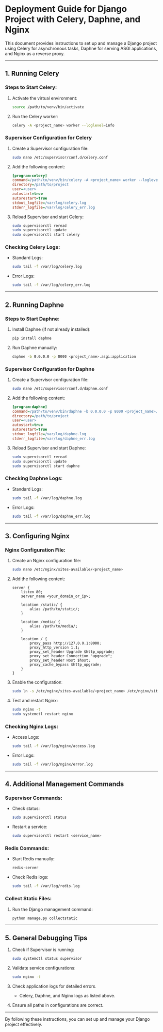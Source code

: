 # Deployment Guide for Django Project with Celery, Daphne, and Nginx

This document provides instructions to set up and manage a Django project using Celery for asynchronous tasks, Daphne for serving ASGI applications, and Nginx as a reverse proxy.

---

## **1. Running Celery**

### **Steps to Start Celery:**
1. Activate the virtual environment:
   ```bash
   source /path/to/venv/bin/activate
   ```

2. Run the Celery worker:
   ```bash
   celery -A <project_name> worker --loglevel=info
   ```

### **Supervisor Configuration for Celery**
1. Create a Supervisor configuration file:
   ```bash
   sudo nano /etc/supervisor/conf.d/celery.conf
   ```

2. Add the following content:
   ```ini
   [program:celery]
   command=/path/to/venv/bin/celery -A <project_name> worker --loglevel=info
   directory=/path/to/project
   user=<user>
   autostart=true
   autorestart=true
   stdout_logfile=/var/log/celery.log
   stderr_logfile=/var/log/celery_err.log
   ```

3. Reload Supervisor and start Celery:
   ```bash
   sudo supervisorctl reread
   sudo supervisorctl update
   sudo supervisorctl start celery
   ```

### **Checking Celery Logs:**
- Standard Logs:
  ```bash
  sudo tail -f /var/log/celery.log
  ```
- Error Logs:
  ```bash
  sudo tail -f /var/log/celery_err.log
  ```

---

## **2. Running Daphne**

### **Steps to Start Daphne:**
1. Install Daphne (if not already installed):
   ```bash
   pip install daphne
   ```

2. Run Daphne manually:
   ```bash
   daphne -b 0.0.0.0 -p 8000 <project_name>.asgi:application
   ```

### **Supervisor Configuration for Daphne**
1. Create a Supervisor configuration file:
   ```bash
   sudo nano /etc/supervisor/conf.d/daphne.conf
   ```

2. Add the following content:
   ```ini
   [program:daphne]
   command=/path/to/venv/bin/daphne -b 0.0.0.0 -p 8000 <project_name>.asgi:application
   directory=/path/to/project
   user=<user>
   autostart=true
   autorestart=true
   stdout_logfile=/var/log/daphne.log
   stderr_logfile=/var/log/daphne_err.log
   ```

3. Reload Supervisor and start Daphne:
   ```bash
   sudo supervisorctl reread
   sudo supervisorctl update
   sudo supervisorctl start daphne
   ```

### **Checking Daphne Logs:**
- Standard Logs:
  ```bash
  sudo tail -f /var/log/daphne.log
  ```
- Error Logs:
  ```bash
  sudo tail -f /var/log/daphne_err.log
  ```

---

## **3. Configuring Nginx**

### **Nginx Configuration File:**
1. Create an Nginx configuration file:
   ```bash
   sudo nano /etc/nginx/sites-available/<project_name>
   ```

2. Add the following content:
   ```nginx
   server {
       listen 80;
       server_name <your_domain_or_ip>;

       location /static/ {
           alias /path/to/static/;
       }

       location /media/ {
           alias /path/to/media/;
       }

       location / {
           proxy_pass http://127.0.0.1:8000;
           proxy_http_version 1.1;
           proxy_set_header Upgrade $http_upgrade;
           proxy_set_header Connection "upgrade";
           proxy_set_header Host $host;
           proxy_cache_bypass $http_upgrade;
       }
   }
   ```

3. Enable the configuration:
   ```bash
   sudo ln -s /etc/nginx/sites-available/<project_name> /etc/nginx/sites-enabled/
   ```

4. Test and restart Nginx:
   ```bash
   sudo nginx -t
   sudo systemctl restart nginx
   ```

### **Checking Nginx Logs:**
- Access Logs:
  ```bash
  sudo tail -f /var/log/nginx/access.log
  ```
- Error Logs:
  ```bash
  sudo tail -f /var/log/nginx/error.log
  ```

---

## **4. Additional Management Commands**

### **Supervisor Commands:**
- Check status:
  ```bash
  sudo supervisorctl status
  ```
- Restart a service:
  ```bash
  sudo supervisorctl restart <service_name>
  ```

### **Redis Commands:**
- Start Redis manually:
  ```bash
  redis-server
  ```
- Check Redis logs:
  ```bash
  sudo tail -f /var/log/redis.log
  ```

### **Collect Static Files:**
1. Run the Django management command:
   ```bash
   python manage.py collectstatic
   ```

---

## **5. General Debugging Tips**
1. Check if Supervisor is running:
   ```bash
   sudo systemctl status supervisor
   ```

2. Validate service configurations:
   ```bash
   sudo nginx -t
   ```

3. Check application logs for detailed errors.
   - Celery, Daphne, and Nginx logs as listed above.

4. Ensure all paths in configurations are correct.

---

By following these instructions, you can set up and manage your Django project effectively.

